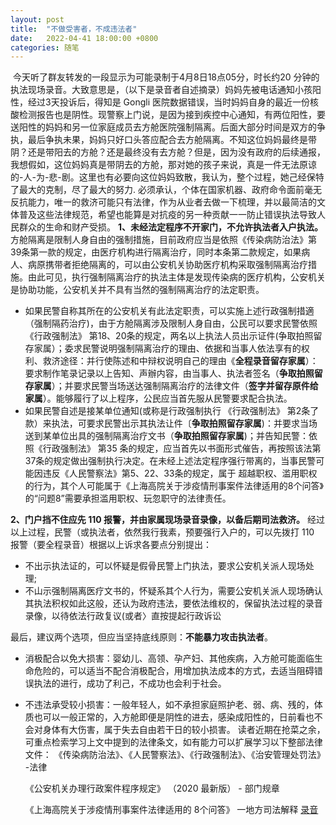 ```yaml
---
layout: post
title:  "不做受害者，不成违法者"
date:   2022-04-41 18:00:00 +0800
categories: 随笔
---
```

​	今天听了群友转发的一段显示为可能录制于4月8日18点05分，时长约20 分钟的执法现场录音。大致意思是，（以下是录音者自述摘录）妈妈先被电话通知小孩阳性，经过3天投诉后，得知是 Gongli 医院数据错误，当时妈妈自身的最近一份核酸检测报告也是阴性。现警察上门说，是因为接到疾控中心通知，有两位阳性，要送阳性的妈妈和另一位家庭成员去方舱医院强制隔离。后面大部分时间是双方的争执，最后争执未果，妈妈只好口头答应配合去方舱隔离。
​	不知这位妈妈最终是带阴？还是带阳去的方舱？还是最终没有去方舱？但是，因为没有政府的后续通报，我想假如，这位妈妈真是带阴去的方舱，那对她的孩子来说，真是一件无法原谅的-人-为-悲-剧。
​	这里也有必要向这位妈妈致散，我认为，整个过程，她己经保特了最大的克制，尽了最大的努力. 必须承认，个体在国家机器、政府命令面前毫无反抗能力，唯一的救济可能只有法律，作为从业者去做一下梳理，并以最简洁的文体普及这些法律规范，希望也能算是对抗疫的另一种贡献一一防止错误执法导致人民群众的生命和财产受损。
**1、未经法定程序不开家门，不允许执法者入户执法。**
​方舱隔离是限制人身自由的强制措施，目前政府应当是依照《传染病防治法》第39条第一款的规定，由医疗机构进行隔离治疗，同时本条第二款规定，如果病人、病原携带者拒绝隔离的，可以由公安机关协助医疗机构采取强制隔离治疗措施。由此可见，执行强制隔离治疗的执法主体是发现传染病的医疗机构，公安机关是协助功能，公安机关并不具有当然的强制隔离治疗的法定职责。

- 如果民警自称其所在的公安机关有此法定职责，可以实施上述行政强制措適（强制隔药治疗)，由于方舱隔离涉及限制人身自由，公民可以要求民警依照《行政强制法》 第18、20条的规定，两名以上执法人员出示证件(争取拍照留存家属）；委求民警说明强制隔离治疗的理由、依据和当事人依法享有的权利、救济途径：并行使陈述和中辩权说明自己的理由《**全程录音留存家属**）：要求制作笔录记录以上告知、声辦内容，由当事人、执法者签名（**争取拍照留存家属**）；并要求民警当场送达强制隔离治疗的法律文件（**签字并留存原件给家属**）。能够履行了以上程序，公民应当首先服从民警要求配合执法。
- 如果民警自述是接某单位通知(或称是行政强制执行 《行政强制法》 第2条了款）来执法，可要求民警出示其执法让件〔**争取拍照留存家属**)：并要求当场送到某单位出具的强制隔离治疗文书（**争取拍照留存家属**)；并告知民警：依照《行政强制法》 第35 条的规定，应当首先以书面形式催告，再按照该法第37条的规定做出强制执行决定。在未经上述法定程序强行带离的，当事民警可能因违反《人民警察法》第5、22、33条的规定，属于
超越职权、滥用职权的行为，其个人可能属于《上海高院关于涉疫情刑事案件法律适用的8个问答》的“问题8”需要承担滥用职权、玩忽职守的法律责任。

**2、门户挡不住应先 110 报警，并由家属现场录音录像，以备后期司法救济。**
经过以上过程，民警（或执法者，依然我行我素，预要强行入户的，可以先拨打 110 报警（要全程录音）根据以上诉求各要点分别提出：

- 不出示执法证的，可以怀疑是假骨民警上门执法，要求公安机关派人现场处理;
- 不山示强制隔离医疗文书的，怀疑系其个人行为，需要公安机关派人现场确认其执法积权如此这般，还认为政府违法，要依法维权的，保留执法过程的录音录像，以待依法行政复议(或者〉直按提起行政诉讼

最后，建议两个选项，但应当坚持底线原则：**不能暴力攻击执法者**。
- 消极配合以免大损害：婴幼儿、高领、孕产妇、其他疾病，入方舱可能面临生命危险的，可以适当不配合消极配合，用增加执法成本的方式，去适当阻碍错误执法的进行，成功了利己，不成功也会利于社会。
- 不违法承受较小损害：一般年轻人，如不承担家庭照护老、弱、病、残的，体质也可以一般正常的，入方舱即便是阴性的进去，感染成阳性的，日前看也不会对身体有大伤害，属于失去自由若干日的较小损害。
  读者近期在抢菜之余，可重点检索学习上文中提到的法律条文，如有能力可以扩展学习以下整部法律文件：
  《传染病防治法》、《人民警察法》、《行政强制法》、《治安管理处罚法》          -法律

  《公安机关办理行政案件程序规定》 （2020 最新版）                         - 部门规章

  《上海高院关于涉疫情刑事案件法律适用的 8个问答》                     一地方司法解释
  [录音](file:///../music/yangxing_202248_1_.mp3)